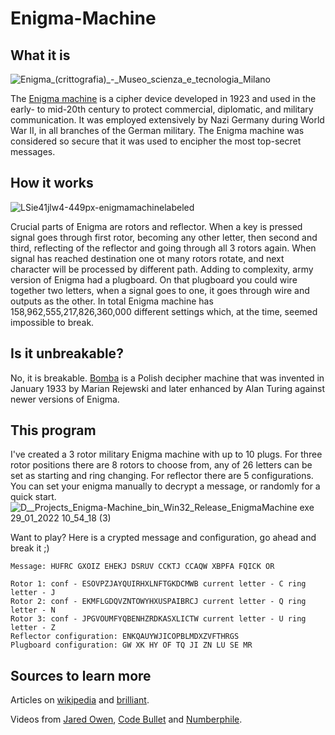 # Enigma-Machine

## What it is
![Enigma_(crittografia)_-_Museo_scienza_e_tecnologia_Milano](https://user-images.githubusercontent.com/72715882/151639686-38997ef5-48a1-47a3-ad2f-2bf407bbcc95.jpg)

The [Enigma machine](https://en.wikipedia.org/wiki/Enigma_machine) is a cipher device developed in 1923 and used in the early- to mid-20th century to protect commercial, diplomatic, and military communication. It was employed extensively by Nazi Germany during World War II, in all branches of the German military. The Enigma machine was considered so secure that it was used to encipher the most top-secret messages.

## How it works
![LSie41jlw4-449px-enigmamachinelabeled](https://user-images.githubusercontent.com/72715882/151639733-da4ff2fc-ebc9-4a6c-bc99-2dac3cc91165.jpg)

Crucial parts of Enigma are rotors and reflector. When a key is pressed signal goes through first rotor, becoming any other letter, then second and third, reflecting of the reflector and going through all 3 rotors again. When signal has reached destination one ot many rotors rotate, and next character will be processed by different path. Adding to complexity, army version of Enigma had a plugboard. On that plugboard you could wire together two letters, when a signal goes to one, it goes through wire and outputs as the other. In total Enigma machine has 158,962,555,217,826,360,000 different settings which, at the time, seemed impossible to break.

## Is it unbreakable?
No, it is breakable. [Bomba](https://en.wikipedia.org/wiki/Bomba_(cryptography)) is a Polish decipher machine that was invented in January 1933 by Marian Rejewski and later enhanced by Alan Turing against newer versions of Enigma.

## This program
I've created a 3 rotor military Enigma machine with up to 10 plugs. For three rotor positions there are 8 rotors to choose from, any of 26 letters can be set as starting and ring changing. For reflector there are 5 configurations. You can set your enigma manually to decrypt a message, or randomly for a quick start.
![D__Projects_Enigma-Machine_bin_Win32_Release_EnigmaMachine exe 29_01_2022 10_54_18 (3)](https://user-images.githubusercontent.com/72715882/151640317-9845b4d9-a083-477c-bf1e-da58b906bbd6.png)

Want to play? Here is a crypted message and configuration, go ahead and break it ;)
```
Message: HUFRC GXOIZ EHEKJ DSRUV CCKTJ CCAQW XBPFA FQICK OR

Rotor 1: conf - ESOVPZJAYQUIRHXLNFTGKDCMWB current letter - C ring letter - J
Rotor 2: conf - EKMFLGDQVZNTOWYHXUSPAIBRCJ current letter - Q ring letter - N
Rotor 3: conf - JPGVOUMFYQBENHZRDKASXLICTW current letter - U ring letter - Z
Reflector configuration: ENKQAUYWJICOPBLMDXZVFTHRGS
Plugboard configuration: GW XK HY OF TQ JI ZN LU SE MR
```

## Sources to learn more
Articles on [wikipedia](https://en.wikipedia.org/wiki/Enigma_machine) and [brilliant](https://brilliant.org/wiki/enigma-machine/).

Videos from [Jared Owen](https://www.youtube.com/watch?v=ybkkiGtJmkM), [Code Bullet](https://www.youtube.com/watch?v=2D2bJWHvqJo&t=647s) and [Numberphile](https://www.youtube.com/watch?v=G2_Q9FoD-oQ&t=346s).
